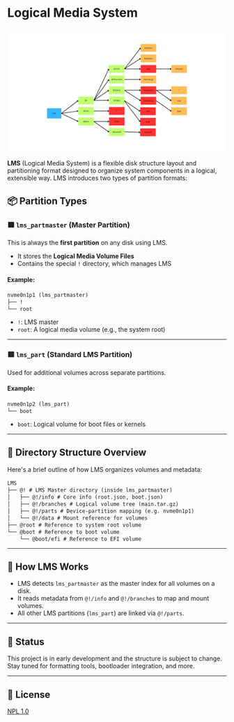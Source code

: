 # Logical Media System

![LMS](LMS.png)

**LMS** (Logical Media System) is a flexible disk structure layout and partitioning format designed to organize system components in a logical, extensible way. LMS introduces two types of partition formats:

## 📦 Partition Types

### 🟩 `lms_partmaster` (Master Partition)

This is always the **first partition** on any disk using LMS.

- It stores the **Logical Media Volume Files**
- Contains the special `!` directory, which manages LMS

#### Example:
```
nvme0n1p1 (lms_partmaster)
├── !
└── root
```
- `!`: LMS master
- `root`: A logical media volume (e.g., the system root)

---

### 🟥 `lms_part` (Standard LMS Partition)

Used for additional volumes across separate partitions.

#### Example:
```
nvme0n1p2 (lms_part) 
└── boot
```
- `boot`: Logical volume for boot files or kernels

---

## 📁 Directory Structure Overview

Here's a brief outline of how LMS organizes volumes and metadata:
```
LMS 
├── @! # LMS Master directory (inside lms_partmaster) 
│   ├── @!/info # Core info (root.json, boot.json) 
│   ├── @!/branches # Logical volume tree (main.tar.gz) 
│   ├── @!/parts # Device-partition mapping (e.g. nvme0n1p1) 
│   └── @!/data # Mount reference for volumes 
├── @root # Reference to system root volume 
└── @boot # Reference to boot volume 
    └── @boot/efi # Reference to EFI volume
```
---

## 💾 How LMS Works

- LMS detects `lms_partmaster` as the master index for all volumes on a disk.
- It reads metadata from `@!/info` and `@!/branches` to map and mount volumes.
- All other LMS partitions (`lms_part`) are linked via `@!/parts`.

---

## 🚧 Status

This project is in early development and the structure is subject to change.  
Stay tuned for formatting tools, bootloader integration, and more.

---

## 📜 License

[NPL 1.0](LICENSE.md)


